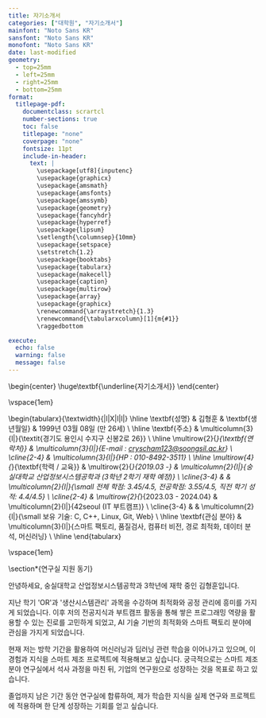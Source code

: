 ```yaml
---
title: 자기소개서
categories: ["대학원", "자기소개서"]
mainfont: "Noto Sans KR"
sansfont: "Noto Sans KR"
monofont: "Noto Sans KR"
date: last-modified
geometry:
  - top=25mm
  - left=25mm
  - right=25mm
  - bottom=25mm
format: 
  titlepage-pdf:
    documentclass: scrartcl
    number-sections: true
    toc: false
    titlepage: "none"
    coverpage: "none"
    fontsize: 11pt
    include-in-header: 
      text: |
        \usepackage[utf8]{inputenc}
        \usepackage{graphicx}
        \usepackage{amsmath}
        \usepackage{amsfonts}
        \usepackage{amssymb}
        \usepackage{geometry}
        \usepackage{fancyhdr}
        \usepackage{hyperref}
        \usepackage{lipsum}
        \setlength{\columnsep}{10mm}
        \usepackage{setspace}
        \setstretch{1.2}
        \usepackage{booktabs}
        \usepackage{tabularx}
        \usepackage{makecell}
        \usepackage{caption}
        \usepackage{multirow}
        \usepackage{array}
        \usepackage{graphicx}
        \renewcommand{\arraystretch}{1.3}
        \renewcommand{\tabularxcolumn}[1]{m{#1}}
        \raggedbottom

execute:
  echo: false
  warning: false
  message: false
---
```


\begin{center}
    \huge\textbf{\underline{자기소개서}}
\end{center}

\vspace{1em}

\begin{tabularx}{\textwidth}{|l|X|l|l|}
\hline
\textbf{성명} & 김형훈 & \textbf{생년월일} & 1999년 03월 08일 (만 26세) \\
\hline
\textbf{주소} & \multicolumn{3}{l|}{\textit{경기도 용인시 수지구 신봉2로 26}} \\
\hline
\multirow{2}{*}{\textbf{연락처}} & \multicolumn{3}{l|}{E-mail : cryscham123@soongsil.ac.kr} \\
\cline{2-4}
& \multicolumn{3}{l|}{HP : 010-8492-3511} \\
\hline
\multirow{4}{*}{\textbf{학력 / 교육}} & \multirow{2}{*}{2019.03 -} & \multicolumn{2}{l|}{숭실대학교 산업정보시스템공학과 (3학년 2학기 재학 예정)} \\
\cline{3-4}
& & \multicolumn{2}{l|}{\small 전체 학점: 3.45/4.5, 전공학점: 3.55/4.5, 직전 학기 성적: 4.4/4.5} \\
\cline{2-4}
& \multirow{2}{*}{2023.03 - 2024.04} & \multicolumn{2}{l|}{42seoul (IT 부트캠프)} \\
\cline{3-4}
& & \multicolumn{2}{l|}{\small 보유 기술: C, C++, Linux, Git, Web} \\
\hline
\textbf{관심 분야} & \multicolumn{3}{l|}{스마트 팩토리, 품질검사, 컴퓨터 비전, 경로 최적화, 데이터 분석, 머신러닝} \\
\hline
\end{tabularx}

\vspace{1em}

\section*{연구실 지원 동기}

안녕하세요, 숭실대학교 산업정보시스템공학과 3학년에 재학 중인 김형훈입니다.

지난 학기 'OR'과 '생산시스템관리' 과목을 수강하며 최적화와 공정 관리에 흥미를 가지게 되었습니다.
이후 저의 전공지식과 부트캠프 활동을 통해 쌓은 프로그래밍 역량을 활용할 수 있는 진로를 고민하게 되었고, AI 기술 기반의 최적화와 스마트 팩토리 분야에 관심을 가지게 되었습니다.

현재 저는 방학 기간을 활용하여 머신러닝과 딥러닝 관련 학습을 이어나가고 있으며, 이 경험과 지식을 스마트 제조 프로젝트에 적용해보고 싶습니다.
궁극적으로는 스마트 제조 분야 연구실에서 석사 과정을 마친 뒤, 기업의 연구원으로 성장하는 것을 목표로 하고 있습니다.

졸업까지 남은 기간 동안 연구실에 합류하여, 제가 학습한 지식을 실제 연구와 프로젝트에 적용하며 한 단계 성장하는 기회를 얻고 싶습니다.

